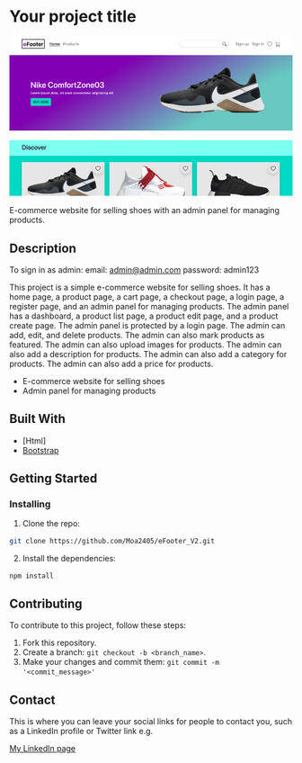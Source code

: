 # Your project title

![image](/public/eFooter.jpg)

E-commerce website for selling shoes with an admin panel for managing products.

## Description

To sign in as admin:
email: admin@admin.com
password: admin123

This project is a simple e-commerce website for selling shoes. It has a home page, a product page, a cart page, a checkout page, a login page, a register page, and an admin panel for managing products. The admin panel has a dashboard, a product list page, a product edit page, and a product create page. The admin panel is protected by a login page. The admin can add, edit, and delete products. The admin can also mark products as featured. The admin can also upload images for products. The admin can also add a description for products. The admin can also add a category for products. The admin can also add a price for products. 

- E-commerce website for selling shoes
- Admin panel for managing products

## Built With

- [Html]
- [Bootstrap](https://getbootstrap.com)

## Getting Started

### Installing

1. Clone the repo:

```bash
git clone https://github.com/Moa2405/eFooter_V2.git
```

2. Install the dependencies:

```
npm install
```

## Contributing

To contribute to this project, follow these steps:

1. Fork this repository.
2. Create a branch: `git checkout -b <branch_name>`.
3. Make your changes and commit them: `git commit -m '<commit_message>'`

## Contact

This is where you can leave your social links for people to contact you, such as a LinkedIn profile or Twitter link e.g.


[My LinkedIn page](https://www.linkedin.com/in/mohamed-mokadem-9a9290242/)